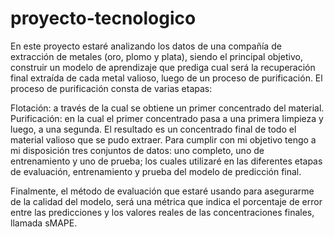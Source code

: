 # proyecto-tecnologico

En este proyecto estaré analizando los datos de una compañía de extracción de metales (oro, plomo y plata), siendo el principal objetivo, construir un modelo de aprendizaje que prediga cual será la recuperación final extraída de cada metal valioso, luego de un proceso de purificación. El proceso de purificación consta de varias etapas:

Flotación: a través de la cual se obtiene un primer concentrado del material.
Purificación: en la cual el primer concentrado pasa a una primera limpieza y luego, a una segunda.
El resultado es un concentrado final de todo el material valioso que se pudo extraer. Para cumplir con mi objetivo tengo a mi disposición tres conjuntos de datos: uno completo, uno de entrenamiento y uno de prueba; los cuales utilizaré en las diferentes etapas de evaluación, entrenamiento y prueba del modelo de predicción final.

Finalmente, el método de evaluación que estaré usando para asegurarme de la calidad del modelo, será una métrica que indica el porcentaje de error entre las predicciones y los valores reales de las concentraciones finales, llamada sMAPE.

